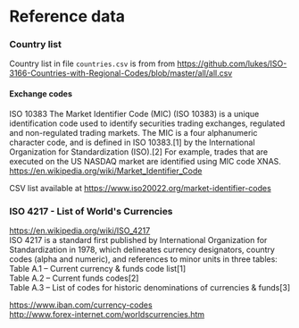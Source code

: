 # Reference data

### Country list
Country list in file `countries.csv` is from
from https://github.com/lukes/ISO-3166-Countries-with-Regional-Codes/blob/master/all/all.csv

#### Exchange codes
ISO 10383 
The Market Identifier Code (MIC) (ISO 10383) is a unique identification code used to identify securities trading exchanges, regulated and non-regulated trading markets. The MIC is a four alphanumeric character code, and is defined in ISO 10383.[1] by the International Organization for Standardization (ISO).[2] For example, trades that are executed on the US NASDAQ market are identified using MIC code XNAS.
https://en.wikipedia.org/wiki/Market_Identifier_Code

CSV list available at https://www.iso20022.org/market-identifier-codes

### ISO 4217 - List of World's Currencies
https://en.wikipedia.org/wiki/ISO_4217  
ISO 4217 is a standard first published by International Organization for Standardization in 1978, which delineates currency designators, country codes (alpha and numeric), and references to minor units in three tables:  
Table A.1 – Current currency & funds code list[1]  
Table A.2 – Current funds codes[2]  
Table A.3 – List of codes for historic denominations of currencies & funds[3]  

https://www.iban.com/currency-codes  
http://www.forex-internet.com/worldscurrencies.htm  


